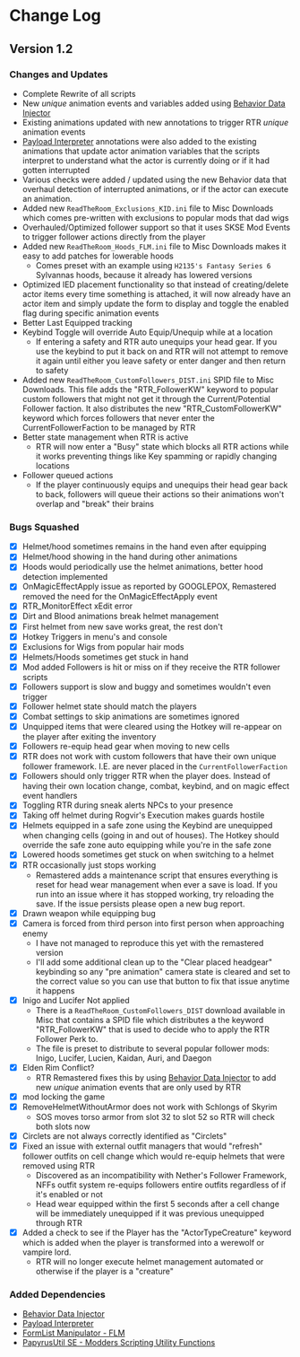 # Change Log

## Version 1.2

### Changes and Updates 

- Complete Rewrite of all scripts
- New *unique* animation events and variables added using [Behavior Data Injector](https://www.nexusmods.com/skyrimspecialedition/mods/78146)
- Existing animations updated with new annotations to trigger RTR *unique* animation events
- [Payload Interpreter](https://www.nexusmods.com/skyrimspecialedition/mods/65089) annotations were also added to the existing animations that update actor animation variables that the scripts interpret to understand what the actor is currently doing or if it had gotten interrupted
- Various checks were added / updated using the new Behavior data that overhaul detection of interrupted animations, or if the actor can execute an animation.
- Added new `ReadTheRoom_Exclusions_KID.ini` file to Misc Downloads which comes pre-written with exclusions to popular mods that dad wigs
- Overhauled/Optimized follower support so that it uses SKSE Mod Events to trigger follower actions directly from the player
- Added new `ReadTheRoom_Hoods_FLM.ini` file to Misc Downloads makes it easy to add patches for lowerable hoods
  - Comes preset with an example using `H2135's Fantasy Series 6` Sylvannas hoods, because it already has lowered versions
- Optimized IED placement functionality so that instead of creating/delete actor items every time something is attached, it will now already have an actor item and simply update the form to display and toggle the enabled flag during specific animation events
- Better Last Equipped tracking
- Keybind Toggle will override Auto Equip/Unequip while at a location
  - If entering a safety and RTR auto unequips your head gear. If you use the keybind to put it back on and RTR will not attempt to remove it again until either you leave safety or enter danger and then return to safety
- Added new `ReadTheRoom_CustomFollowers_DIST.ini` SPID file to Misc Downloads. This file adds the "RTR_FollowerKW" keyword to popular custom followers that might not get it through the Current/Potential Follower faction. It also distributes the new "RTR_CustomFollowerKW" keyword which forces followers that never enter the CurrentFollowerFaction to be managed by RTR
- Better state management when RTR is active
  - RTR will now enter a "Busy" state which blocks all RTR actions while it works preventing things like Key spamming or rapidly changing locations
- Follower queued actions
  - If the player continuously equips and unequips their head gear back to back, followers will queue their actions so their animations won't overlap and "break" their brains

### Bugs Squashed

- [x] Helmet/hood sometimes remains in the hand even after equipping
- [x] Helmet/hood showing in the hand during other animations
- [x] Hoods would periodically use the helmet animations, better hood detection implemented
- [x] OnMagicEffectApply issue as reported by GOOGLEPOX, Remastered removed the need for the OnMagicEffectApply event
- [x] RTR_MonitorEffect xEdit error
- [x] Dirt and Blood animations break helmet management
- [x] First helmet from new save works great, the rest don't
- [x] Hotkey Triggers in menu's and console
- [x] Exclusions for Wigs from popular hair mods
- [x] Helmets/Hoods sometimes get stuck in hand
- [x] Mod added Followers is hit or miss on if they receive the RTR follower scripts 
- [x] Followers support is slow and buggy and sometimes wouldn't even trigger
- [x] Follower helmet state should match the players
- [x] Combat settings to skip animations are sometimes ignored
- [x] Unquipped items that were cleared using the Hotkey will re-appear on the player after exiting the inventory
- [x] Followers re-equip head gear when moving to new cells
- [x] RTR does not work with custom followers that have their own unique follower framework. I.E. are never placed in the `CurrentFollowerFaction`
- [x] Followers should only trigger RTR when the player does. Instead of having their own location change, combat, keybind, and on magic effect event handlers
- [x] Toggling RTR during sneak alerts NPCs to your presence
- [x] Taking off helmet during Rogvir's Execution makes guards hostile
- [x] Helmets equipped in a safe zone using the Keybind are unequipped when changing cells (going in and out of houses). The Hotkey should override the safe zone auto equipping while you're in the safe zone
- [x] Lowered hoods sometimes get stuck on when switching to a helmet
- [x] RTR occasionally just stops working
  - Remastered adds a maintenance script that ensures everything is reset for head wear management when ever a save is load. If you run into an issue where it has stopped working, try reloading the save. If the issue persists please open a new bug report.
- [x] Drawn weapon while equipping bug
- [x] Camera is forced from third person into first person when approaching enemy
  - I have not managed to reproduce this yet with the remastered version
  - I'll add some additional clean up to the "Clear placed headgear" keybinding so any "pre animation" camera state is cleared and set to the correct value so you can use that button to fix that issue anytime it happens
- [x] Inigo and Lucifer Not applied
  - There is a `ReadTheRoom_CustomFollowers_DIST` download available in Misc that contains a SPID file which distributes a the keyword "RTR_FollowerKW" that is used to decide who to apply the RTR Follower Perk to. 
  - The file is preset to distribute to several popular follower mods: Inigo, Lucifer, Lucien, Kaidan, Auri, and Daegon
- [x] Elden Rim Conflict?
  - RTR Remastered fixes this by using [Behavior Data Injector](https://www.nexusmods.com/skyrimspecialedition/mods/78146) to add new *unique* animation events that are only used by RTR
- [x] mod locking the game
- [x] RemoveHelmetWithoutArmor does not work with Schlongs of Skyrim
  - SOS moves torso armor from slot 32 to slot 52 so RTR will check both slots now
- [x] Circlets are not always correctly identified as "Circlets"
- [x] Fixed an issue with external outfit managers that would "refresh" follower outfits on cell change which would re-equip helmets that were removed using RTR
  - Discovered as an incompatibility with Nether's Follower Framework, NFFs outfit system re-equips followers entire outfits regardless of if it's enabled or not
  - Head wear equipped within the first 5 seconds after a cell change will be immediately unequipped if it was previous unequipped through RTR
- [x] Added a check to see if the Player has the "ActorTypeCreature" keyword which is added when the player is transformed into a werewolf or vampire lord.
  - RTR will no longer execute helmet management automated or otherwise if the player is a "creature" 

### Added Dependencies

- [Behavior Data Injector](https://www.nexusmods.com/skyrimspecialedition/mods/78146)
- [Payload Interpreter](https://www.nexusmods.com/skyrimspecialedition/mods/65089)
- [FormList Manipulator - FLM](https://www.nexusmods.com/skyrimspecialedition/mods/74037)
- [PapyrusUtil SE - Modders Scripting Utility Functions](https://www.nexusmods.com/skyrimspecialedition/mods/13048)
